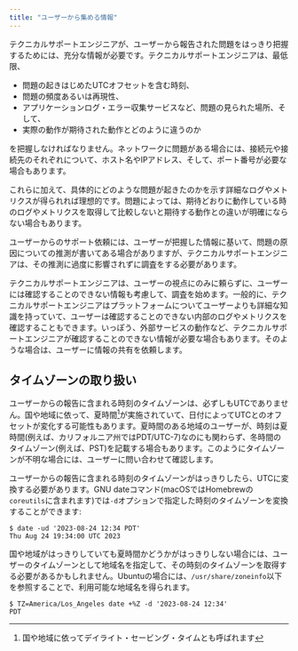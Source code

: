 ```yaml
---
title: "ユーザーから集める情報"
---
```


テクニカルサポートエンジニアが、ユーザーから報告された問題をはっきり把握するためには、充分な情報が必要です。テクニカルサポートエンジニアは、最低限、

- 問題の起きはじめたUTCオフセットを含む時刻、
- 問題の頻度あるいは再現性、
- アプリケーションログ・エラー収集サービスなど、問題の見られた場所、そして、
- 実際の動作が期待された動作とどのように違うのか

を把握しなければなりません。ネットワークに問題がある場合には、接続元や接続先のそれぞれについて、ホスト名やIPアドレス、そして、ポート番号が必要な場合もあります。

これらに加えて、具体的にどのような問題が起きたのかを示す詳細なログやメトリクスが得られれば理想的です。問題によっては、期待どおりに動作している時のログやメトリクスを取得して比較しないと期待する動作との違いが明確にならない場合もあります。

ユーザーからのサポート依頼には、ユーザーが把握した情報に基いて、問題の原因についての推測が書いてある場合がありますが、テクニカルサポートエンジニアは、その推測に過度に影響されずに調査をする必要があります。

テクニカルサポートエンジニアは、ユーザーの視点にのみに頼らずに、ユーザーには確認することのできない情報も考慮して、調査を始めます。一般的に、テクニカルサポートエンジニアはプラットフォームについてユーザーよりも詳細な知識を持っていて、ユーザーは確認することのできない内部のログやメトリクスを確認することもできます。いっぽう、外部サービスの動作など、テクニカルサポートエンジニアが確認することのできない情報が必要な場合もあります。そのような場合は、ユーザーに情報の共有を依頼します。

## タイムゾーンの取り扱い
ユーザーからの報告に含まれる時刻のタイムゾーンは、必ずしもUTCでありません。国や地域に依って、夏時間[^1]が実施されていて、日付によってUTCとのオフセットが変化する可能性もあります。夏時間のある地域のユーザーが、時刻は夏時間(例えば、カリフォルニア州ではPDT/UTC-7)なのにも関わらず、冬時間のタイムゾーン(例えば、PST)を記載する場合もあります。このようにタイムゾーンが不明な場合には、ユーザーに問い合わせて確認します。

[^1]: 国や地域に依ってデイライト・セービング・タイムとも呼ばれます

ユーザーからの報告に含まれる時刻のタイムゾーンがはっきりしたら、UTCに変換する必要があります。GNU dateコマンド(macOSではHomebrewの`coreutils`に含まれます)では`-d`オプションで指定した時刻のタイムゾーンを変換することができます:

```
$ date -ud '2023-08-24 12:34 PDT'
Thu Aug 24 19:34:00 UTC 2023
```

国や地域がはっきりしていても夏時間かどうかがはっきりしない場合には、ユーザーのタイムゾーンとして地域名を指定して、その時刻のタイムゾーンを取得する必要があるかもしれません。Ubuntuの場合には、`/usr/share/zoneinfo`以下を参照することで、利用可能な地域名を得られます。

```
$ TZ=America/Los_Angeles date +%Z -d '2023-08-24 12:34'
PDT
```

